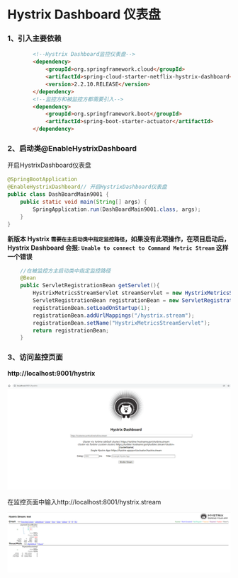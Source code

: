 

# Hystrix Dashboard 仪表盘

### 1、引入主要依赖

```html
		<!--Hystrix Dashboard监控仪表盘-->
        <dependency>
            <groupId>org.springframework.cloud</groupId>
            <artifactId>spring-cloud-starter-netflix-hystrix-dashboard</artifactId>
            <version>2.2.10.RELEASE</version>
        </dependency>
		<!--监控方和被监控方都需要引入-->
        <dependency>
            <groupId>org.springframework.boot</groupId>
            <artifactId>spring-boot-starter-actuator</artifactId>
        </dependency>
```

### 2、启动类@EnableHystrixDashboard

开启HystrixDashboard仪表盘

```java
@SpringBootApplication
@EnableHystrixDashboard// 开启HystrixDashboard仪表盘
public class DashBoardMain9001 {
    public static void main(String[] args) {
        SpringApplication.run(DashBoardMain9001.class, args);
    }
}
```

**新版本 Hystrix `需要在主启动类中指定监控路径`，如果没有此项操作，在项目启动后，Hystrix Dashboard 会报: `Unable to connect to Command Metric Stream` 这样一个错误**

```java
    //在被监控方主启动类中指定监控路径
    @Bean
    public ServletRegistrationBean getServlet(){
        HystrixMetricsStreamServlet streamServlet = new HystrixMetricsStreamServlet();
        ServletRegistrationBean registrationBean = new ServletRegistrationBean(streamServlet);
        registrationBean.setLoadOnStartup(1);
        registrationBean.addUrlMappings("/hystrix.stream");
        registrationBean.setName("HystrixMetricsStreamServlet");
        return registrationBean;
    }
```

### 3、访问监控页面

**http://localhost:9001/hystrix**

![image-20211227232600292](../NoteFile/image-20211227232600292.png)

在监控页面中输入http://localhost:8001/hystrix.stream 

![image-20211227234023856](../NoteFile/image-20211227234023856.png)

